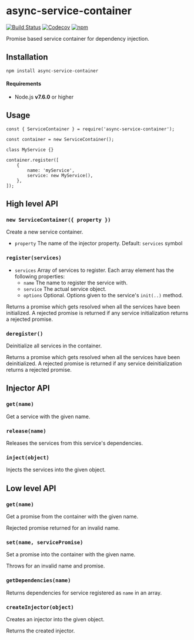 # async-service-container

[![Build Status](https://travis-ci.org/eetulatja/async-service-container.svg?branch=master)](https://travis-ci.org/eetulatja/async-service-container)
[![Codecov](https://img.shields.io/codecov/c/github/eetulatja/async-service-container.svg)](https://codecov.io/gh/eetulatja/async-service-container)
[![npm](https://img.shields.io/npm/v/async-service-container.svg)](https://www.npmjs.com/package/async-service-container)

Promise based service container for dependency injection.

## Installation

    npm install async-service-container

#### Requirements

* Node.js **v7.6.0** or higher

## Usage

    const { ServiceContainer } = require('async-service-container');

    const container = new ServiceContainer();

    class MyService {}

    container.register([
        {
            name: 'myService',
            service: new MyService(),
        },
    ]);

## High level API

### `new ServiceContainer({ property })`

Create a new service container.

* `property` The name of the injector property. Default: `services` symbol

### `register(services)`

* `services` Array of services to register. Each array element has the following properties:
    * `name` The name to register the service with.
    * `service` The actual service object.
    * `options` Optional. Options given to the service's `init(..)` method.

Returns a promise which gets resolved when all the services have been initialized. A rejected promise is returned if any service initialization returns a rejected promise.

### `deregister()`

Deinitialize all services in the container.

Returns a promise which gets resolved when all the services have been deinitialized. A rejected promise is returned if any service deinitialization returns a rejected promise.

## Injector API

### `get(name)`

Get a service with the given name.

### `release(name)`

Releases the services from this service's dependencies.

### `inject(object)`

Injects the services into the given object.

## Low level API

### `get(name)`

Get a promise from the container with the given name.

Rejected promise returned for an invalid name.

### `set(name, servicePromise)`

Set a promise into the container with the given name.

Throws for an invalid name and promise.

### `getDependencies(name)`

Returns dependencies for service registered as `name` in an array.

### `createInjector(object)`

Creates an injector into the given object.

Returns the created injector.
